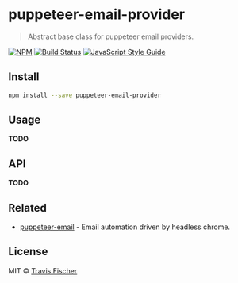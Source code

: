 # puppeteer-email-provider

> Abstract base class for puppeteer email providers.

[![NPM](https://img.shields.io/npm/v/puppeteer-email-provider.svg)](https://www.npmjs.com/package/puppeteer-email-provider) [![Build Status](https://travis-ci.com/transitive-bullshit/puppeteer-email.svg?branch=master)](https://travis-ci.com/transitive-bullshit/puppeteer-email) [![JavaScript Style Guide](https://img.shields.io/badge/code_style-standard-brightgreen.svg)](https://standardjs.com)


## Install

```bash
npm install --save puppeteer-email-provider
```


## Usage

**TODO**


## API

**TODO**


## Related

- [puppeteer-email](https://github.com/transitive-bullshit/puppeteer-email) - Email automation driven by headless chrome.


## License

MIT © [Travis Fischer](https://github.com/transitive-bullshit)

